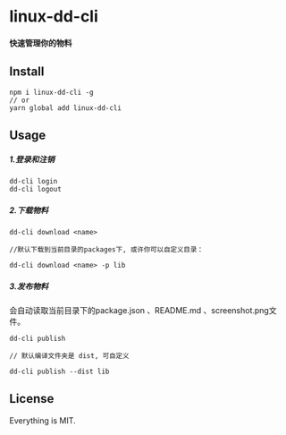 # linux-dd-cli
#### 快速管理你的物料

## Install
```
npm i linux-dd-cli -g
// or
yarn global add linux-dd-cli
```

## Usage
##### 1.登录和注销
```
dd-cli login
dd-cli logout
```
##### 2.下载物料
```
dd-cli download <name>

//默认下载到当前目录的packages下, 或许你可以自定义目录：

dd-cli download <name> -p lib
```
##### 3.发布物料
会自动读取当前目录下的package.json 、README.md 、screenshot.png文件。
```
dd-cli publish

// 默认编译文件夹是 dist, 可自定义

dd-cli publish --dist lib

```

## License
Everything is MIT.
